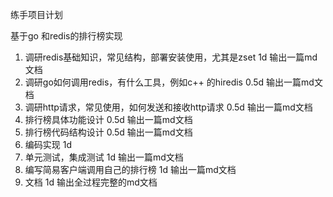 练手项目计划

基于go 和redis的排行榜实现

1. 调研redis基础知识，常见结构，部署安装使用，尤其是zset   1d  输出一篇md文档
2. 调研go如何调用redis，有什么工具，例如c++ 的hiredis 		0.5d 	输出一篇md文档
3. 调研http请求，常见使用，如何发送和接收http请求			0.5d 	输出一篇md文档
4. 排行榜具体功能设计										0.5d	输出一篇md文档
5. 排行榜代码结构设计 									0.5d 	输出一篇md文档
6. 编码实现 												1d
7. 单元测试，集成测试 									1d 		输出一篇md文档
8. 编写简易客户端调用自己的排行榜 							1d 		输出一篇md文档
9. 文档 													1d 		输出全过程完整的md文档